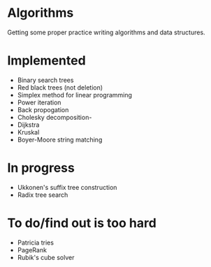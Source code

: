 # Algorithms
Getting some proper practice writing algorithms and data structures.

# Implemented
- Binary search trees
- Red black trees (not deletion)
- Simplex method for linear programming
- Power iteration
- Back propogation
- Cholesky decomposition-
- Dijkstra
- Kruskal
- Boyer-Moore string matching

# In progress
- Ukkonen's suffix tree construction
- Radix tree search

# To do/find out is too hard
- Patricia tries
- PageRank
- Rubik's cube solver
